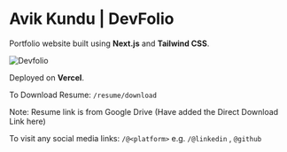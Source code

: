 # Avik Kundu | DevFolio

Portfolio website built using **Next.js** and **Tailwind CSS**.

![Devfolio](https://repository-images.githubusercontent.com/603573201/7b5af0a6-9bb4-4f2d-b433-fcdc9e355d06)

Deployed on **Vercel**.

To Download Resume: `/resume/download`

Note: Resume link is from Google Drive (Have added the Direct Download Link here)

To visit any social media links: `/@<platform>`
e.g. `/@linkedin` , `@github`
